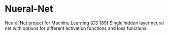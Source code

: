 # Nueral-Net
Neural Net project for Machine Learning (CS 189)
Single hidden layer neural net with options for different activation functions and loss functions. 
